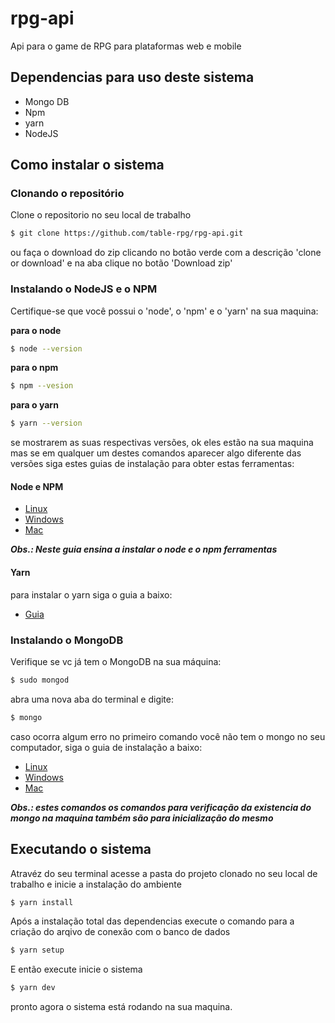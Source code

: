 # rpg-api
Api para o game de RPG para plataformas web e mobile

## Dependencias para uso deste sistema
* Mongo DB
* Npm
* yarn
* NodeJS

## Como instalar o sistema
### Clonando o repositório

Clone o repositorio no seu local de trabalho

```bash
$ git clone https://github.com/table-rpg/rpg-api.git
```

ou faça o download do zip clicando no botão verde com a descrição 'clone or download' e na aba clique no botão 'Download zip'

### Instalando o NodeJS e o NPM
Certifique-se que você possui o 'node', o 'npm' e o 'yarn' na sua maquina:

**para o node**
```bash
$ node --version
```
**para o npm**
```bash
$ npm --vesion
```

**para o yarn**
```bash
$ yarn --version
```

se mostrarem as suas respectivas versões, ok eles estão na sua maquina mas se em qualquer um destes comandos aparecer algo diferente das versões siga estes guias de instalação para obter estas ferramentas:

#### Node e NPM
* [Linux](https://medium.com/collabcode/como-instalar-node-js-no-linux-corretamente-ubuntu-debian-elementary-os-729fb4c92f2d)
* [Windows](https://www.devmedia.com.br/como-instalar-o-node-js-npm-e-o-react-no-windows/40329)
* [Mac](http://blog.locaweb.com.br/geral/instalando-node-js-6-x-e-npm-no-mac-os-x-com-homebrew/)

***Obs.: Neste guia ensina a instalar o node e o npm ferramentas***

#### Yarn
para instalar o yarn siga o guia a baixo:

* [Guia](https://yarnpkg.com/pt-BR/docs/install#debian-stable)

### Instalando o MongoDB

Verifique se vc já tem o MongoDB na sua máquina:

```bash
$ sudo mongod
```
abra uma nova aba do terminal e digite:

```bash
$ mongo
```

caso ocorra algum erro no primeiro comando você não tem o mongo no seu computador, siga o guia de instalação a baixo:

* [Linux](https://www.digitalocean.com/community/tutorials/como-instalar-o-mongodb-no-ubuntu-16-04-pt)
* [Windows](https://medium.com/@NetoVieiraLeo/instalando-e-configurando-o-mongodb-no-windows-b1d4e1e58911)
* [Mac](https://www.oficinadanet.com.br/post/13367-instalando-mongodb-no-mac-os-x)

***Obs.: estes comandos os comandos para verificação da existencia do mongo na maquina também são para inicialização do mesmo***

## Executando o sistema
Atravéz do seu terminal acesse a pasta do projeto clonado no seu local de trabalho e inicie a instalação do ambiente
```bash
$ yarn install
```

Após a instalação total das dependencias execute o comando para a criação do arqivo de conexão com o banco de dados
```bash
$ yarn setup
```

E então execute inicie o sistema
```bash
$ yarn dev
```

pronto agora o sistema está rodando na sua maquina.
